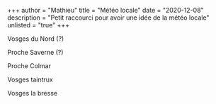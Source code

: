 +++
author = "Mathieu"
title = "Météo locale"
date = "2020-12-08"
description = "Petit raccourci pour avoir une idée de la météo locale"
unlisted = "true"
+++



Vosges du Nord (?)

Proche Saverne (?)

Proche Colmar

Vosges taintrux

Vosges la bresse
